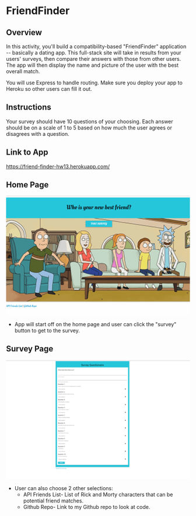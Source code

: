 # **FriendFinder**

## **Overview**

In this activity, you'll build a compatibility-based "FriendFinder" application -- basically a dating app. This full-stack site will take in results from your users' surveys, then compare their answers with those from other users. The app will then display the name and picture of the user with the best overall match. 

You will use Express to handle routing. Make sure you deploy your app to Heroku so other users can fill it out.

## **Instructions**

Your survey should have 10 questions of your choosing. Each answer should be on a scale of 1 to 5 based on how much the user agrees or disagrees with a question.

## **Link to App**

https://friend-finder-hw13.herokuapp.com/

## **Home Page**

![Screenshot video](https://github.com/jcontratto/FriendFinder/blob/master/mainPIC.gif)

* App will start off on the home page and user can click the "survey" button to get to the survey.

## **Survey Page**

![Screenshot video](https://github.com/jcontratto/FriendFinder/blob/master/surveyPIC.gif)

* User can also choose 2 other selections:
    * API Friends List- List of Rick and Morty characters that can be potential friend matches.
    * Github Repo- Link to my Github repo to look at code. 


